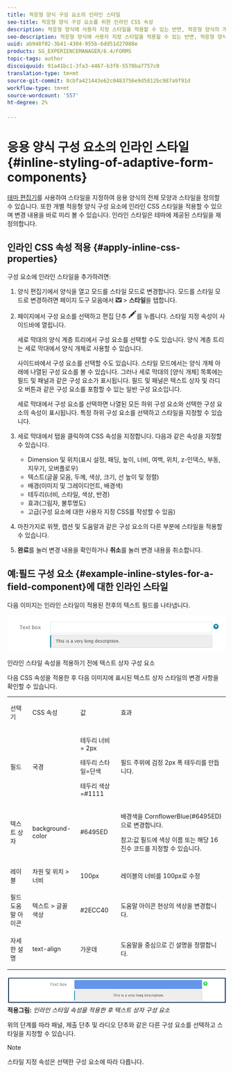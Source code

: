 ```yaml
---
title: 적응형 양식 구성 요소의 인라인 스타일
seo-title: 적응형 양식 구성 요소를 위한 인라인 CSS 속성
description: 적응형 양식에 사용자 지정 스타일을 적용할 수 있는 반면, 적응형 양식의 개별 구성 요소에 인라인 CSS 속성을 적용할 수도 있습니다.
seo-description: 적응형 양식에 사용자 지정 스타일을 적용할 수 있는 반면, 적응형 양식의 개별 구성 요소에 인라인 CSS 속성을 적용할 수도 있습니다.
uuid: ab948f02-3b41-4304-955b-6dd51d27088e
products: SG_EXPERIENCEMANAGER/6.4/FORMS
topic-tags: author
discoiquuid: 91a41bc1-3fa3-4467-b3f8-5570ba7757c0
translation-type: tm+mt
source-git-commit: 8cbfa421443e62c0483756e9d5812bc987a9f91d
workflow-type: tm+mt
source-wordcount: '557'
ht-degree: 2%

---
```



# 응용 양식 구성 요소의 인라인 스타일 {#inline-styling-of-adaptive-form-components}

[테마 편집기](/help/forms/using/themes.md)를 사용하여 스타일을 지정하여 응용 양식의 전체 모양과 스타일을 정의할 수 있습니다. 또한 개별 적응형 양식 구성 요소에 인라인 CSS 스타일을 적용할 수 있으며 변경 내용을 바로 미리 볼 수 있습니다. 인라인 스타일은 테마에 제공된 스타일을 재정의합니다.

## 인라인 CSS 속성 적용 {#apply-inline-css-properties}

구성 요소에 인라인 스타일을 추가하려면:

1. 양식 편집기에서 양식을 열고 모드를 스타일 모드로 변경합니다. 모드를 스타일 모드로 변경하려면 페이지 도구 모음에서 ![canvas-drop-down](assets/canvas-drop-down.png) > **스타일**&#x200B;을 탭합니다.
1. 페이지에서 구성 요소를 선택하고 편집 단추 ![편집 단추](assets/edit-button.png)를 누릅니다. 스타일 지정 속성이 사이드바에 열립니다.

   세로 막대의 양식 계층 트리에서 구성 요소를 선택할 수도 있습니다. 양식 계층 트리는 세로 막대에서 양식 개체로 사용할 수 있습니다.

   사이드바에서 구성 요소를 선택할 수도 있습니다. 스타일 모드에서는 양식 개체 아래에 나열된 구성 요소를 볼 수 있습니다. 그러나 세로 막대의 [양식 개체] 목록에는 필드 및 패널과 같은 구성 요소가 표시됩니다. 필드 및 패널은 텍스트 상자 및 라디오 버튼과 같은 구성 요소를 포함할 수 있는 일반 구성 요소입니다.

   세로 막대에서 구성 요소를 선택하면 나열된 모든 하위 구성 요소와 선택한 구성 요소의 속성이 표시됩니다. 특정 하위 구성 요소를 선택하고 스타일을 지정할 수 있습니다.

1. 세로 막대에서 탭을 클릭하여 CSS 속성을 지정합니다. 다음과 같은 속성을 지정할 수 있습니다.

   * Dimension 및 위치(표시 설정, 패딩, 높이, 너비, 여백, 위치, z-인덱스, 부동, 지우기, 오버플로우)
   * 텍스트(글꼴 모음, 두께, 색상, 크기, 선 높이 및 정렬)
   * 배경(이미지 및 그레이디언트, 배경색)
   * 테두리(너비, 스타일, 색상, 반경)
   * 효과(그림자, 불투명도)
   * 고급(구성 요소에 대한 사용자 지정 CSS를 작성할 수 있음)

1. 마찬가지로 위젯, 캡션 및 도움말과 같은 구성 요소의 다른 부분에 스타일을 적용할 수 있습니다.
1. **완료**&#x200B;를 눌러 변경 내용을 확인하거나 **취소**&#x200B;를 눌러 변경 내용을 취소합니다.

## 예:필드 구성 요소 {#example-inline-styles-for-a-field-component}에 대한 인라인 스타일

다음 이미지는 인라인 스타일이 적용된 전후의 텍스트 필드를 나타냅니다.

![인라인 스타일이 적용되기 전의 텍스트 상자 구성 요소](assets/no-style.png)

인라인 스타일 속성을 적용하기 전에 텍스트 상자 구성 요소

다음 CSS 속성을 적용한 후 다음 이미지에 표시된 텍스트 상자 스타일의 변경 사항을 확인할 수 있습니다.

<table> 
 <tbody> 
  <tr> 
   <td><p>선택기</p> </td> 
   <td><p>CSS 속성</p> </td> 
   <td><p>값</p> </td> 
   <td><p>효과</p> </td> 
  </tr> 
  <tr> 
   <td><p>필드</p> </td> 
   <td><p>국경</p> </td> 
   <td><p>테두리 너비 = 2px</p> <p>테두리 스타일=단색</p> <p>테두리 색상=#1111</p> </td> 
   <td><p>필드 주위에 검정 2px 폭 테두리를 만듭니다.</p> </td> 
  </tr> 
  <tr> 
   <td><p>텍스트 상자</p> </td> 
   <td><p>background-color</p> </td> 
   <td><p>#6495ED</p> </td> 
   <td><p>배경색을 CornflowerBlue(#6495ED)으로 변경합니다.</p> <p>참고:값 필드에 색상 이름 또는 해당 16진수 코드를 지정할 수 있습니다.</p> </td> 
  </tr> 
  <tr> 
   <td><p>레이블</p> </td> 
   <td><p>차원 및 위치 &gt; 너비</p> </td> 
   <td><p>100px</p> </td> 
   <td><p>레이블의 너비를 100px로 수정</p> </td> 
  </tr> 
  <tr> 
   <td>필드 도움말 아이콘</td> 
   <td>텍스트 &gt; 글꼴 색상</td> 
   <td>#2ECC40</td> 
   <td>도움말 아이콘 현상의 색상을 변경합니다.</td> 
  </tr> 
  <tr> 
   <td><p>자세한 설명</p> </td> 
   <td><p>text-align</p> </td> 
   <td><p>가운데</p> </td> 
   <td><p>도움말을 중심으로 긴 설명을 정렬합니다.</p> </td> 
  </tr> 
 </tbody> 
</table>

![인라인 스타일 지정 후 텍스트 상자 스타일이 ](assets/applied-style.png)
**적용그림:** *인라인 스타일 속성을 적용한 후 텍스트 상자 구성 요소*

위의 단계를 따라 패널, 제출 단추 및 라디오 단추와 같은 다른 구성 요소를 선택하고 스타일을 지정할 수 있습니다.

>[!NOTE]
>
>스타일 지정 속성은 선택한 구성 요소에 따라 다릅니다.

